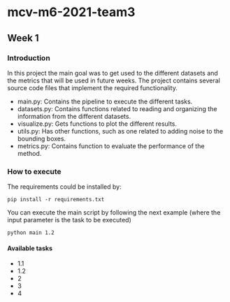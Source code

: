 # mcv-m6-2021-team3

## Week 1

### Introduction
In this project the main goal was to get used to the different datasets and the metrics that will be used in future weeks. The project contains several source code files that implement the required functionality.

* main.py: Contains the pipeline to execute the different tasks.
* datasets.py: Contains functions related to reading and organizing the information from the different datasets.
* visualize.py: Gets functions to plot the different results. 
* utils.py: Has other functions, such as one related to adding noise to the bounding boxes. 
* metrics.py: Contains function to evaluate the performance of the method.

### How to execute

The requirements could be installed by:

```
pip install -r requirements.txt
```
You can execute the main script by following the next example (where the input parameter is the task to be executed)
```
python main 1.2
```

#### Available tasks
* 1.1
* 1.2
* 2
* 3
* 4
